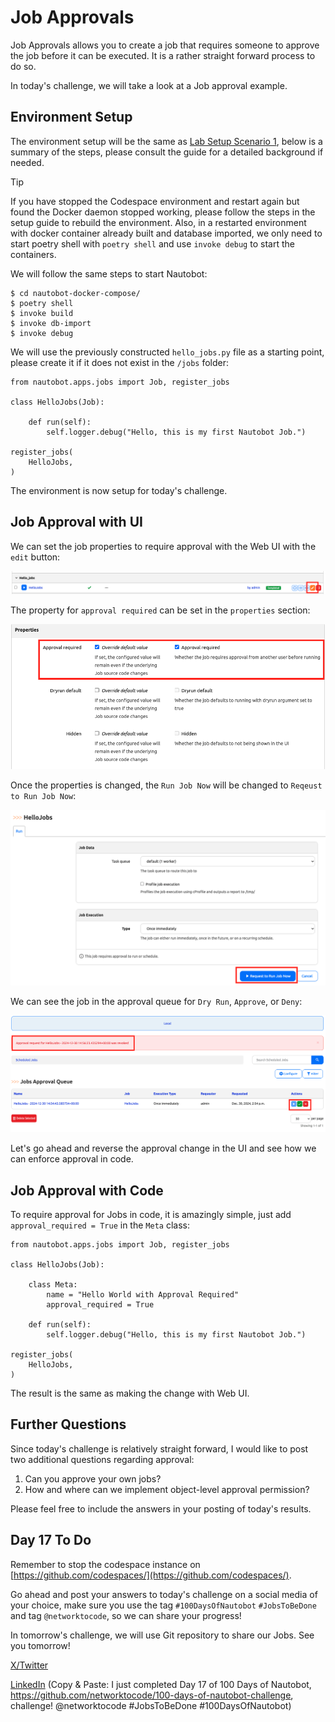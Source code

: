 # Job Approvals

Job Approvals allows you to create a job that requires someone to approve the job before it can be executed. It is a rather straight forward process to do so. 

In today's challenge, we will take a look at a Job approval example. 

## Environment Setup

The environment setup will be the same as [Lab Setup Scenario 1](../Lab_Setup/scenario_1_setup/README.md), below is a summary of the steps, please consult the guide for a detailed background if needed. 

> [!TIP]
> If you have stopped the Codespace environment and restart again but found the Docker daemon stopped working, please follow the steps in the setup guide to rebuild the environment. 
> Also, in a restarted environment with docker container already built and database imported, we only need to start poetry shell with `poetry shell` and use `invoke debug` to start the containers. 

We will follow the same steps to start Nautobot: 

```
$ cd nautobot-docker-compose/
$ poetry shell
$ invoke build
$ invoke db-import
$ invoke debug
```

We will use the previously constructed `hello_jobs.py` file as a starting point, please create it if it does not exist in the `/jobs` folder: 

```
from nautobot.apps.jobs import Job, register_jobs

class HelloJobs(Job):

    def run(self):
        self.logger.debug("Hello, this is my first Nautobot Job.")

register_jobs(
    HelloJobs,
)

```

The environment is now setup for today's challenge.  

## Job Approval with UI

We can set the job properties to require approval with the Web UI with the `edit` button: 

![job_approval_1](images/job_approval_1.png)

The property for `approval required` can be set in the `properties` section: 

![job_approval_2](images/job_approval_2.png)

Once the properties is changed, the `Run Job Now` will be changed to `Reqeust to Run Job Now`: 

![job_approval_3](images/job_approval_3.png)

We can see the job in the approval queue for `Dry Run`, `Approve`, or `Deny`: 

![job_approval_4](images/job_approval_4.png)

Let's go ahead and reverse the approval change in the UI and see how we can enforce approval in code. 

## Job Approval with Code

To require approval for Jobs in code, it is amazingly simple, just add `approval_required = True` in the `Meta` class: 

```
from nautobot.apps.jobs import Job, register_jobs

class HelloJobs(Job):

    class Meta: 
        name = "Hello World with Approval Required"
        approval_required = True

    def run(self):
        self.logger.debug("Hello, this is my first Nautobot Job.")

register_jobs(
    HelloJobs,
)
```

The result is the same as making the change with Web UI. 

## Further Questions

Since today's challenge is relatively straight forward, I would like to post two additional questions regarding approval: 

1. Can you approve your own jobs? 
2. How and where can we implement object-level approval permission? 

Please feel free to include the answers in your posting of today's results. 

## Day 17 To Do

Remember to stop the codespace instance on [https://github.com/codespaces/](https://github.com/codespaces/). 

Go ahead and post your answers to today's challenge on a social media of your choice, make sure you use the tag `#100DaysOfNautobot` `#JobsToBeDone` and tag `@networktocode`, so we can share your progress! 

In tomorrow's challenge, we will use Git repository to share our Jobs. See you tomorrow! 

[X/Twitter](<https://twitter.com/intent/tweet?url=https://github.com/networktocode/100-days-of-nautobot-challenge&text=I+jst+completed+Day+17+of+the+100+days+of+nautobot+challenge+!&hashtags=100DaysOfNautobot,JobsToBeDone>)

[LinkedIn](https://www.linkedin.com/) (Copy & Paste: I just completed Day 17 of 100 Days of Nautobot, https://github.com/networktocode/100-days-of-nautobot-challenge, challenge! @networktocode #JobsToBeDone #100DaysOfNautobot)
